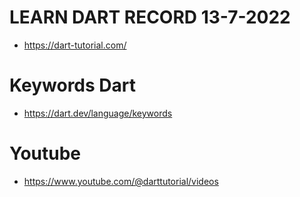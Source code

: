 # LEARN DART RECORD 13-7-2022
- https://dart-tutorial.com/

# Keywords Dart
- https://dart.dev/language/keywords

# Youtube
- https://www.youtube.com/@darttutorial/videos